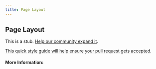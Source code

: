 ```yaml
---
title: Page Layout
---
```


## Page Layout

This is a stub. [Help our community expand it](https://github.com/freecodecamp/guides/tree/master/src/pages/articles/design/typography/page-layout/index.md).

[This quick style guide will help ensure your pull request gets accepted](https://github.com/freeCodeCamp/guides/blob/master/README.md).

<!-- The article goes here, in GitHub-flavored Markdown. Feel free to add YouTube videos, images, and CodePen/JSBin embeds  -->

#### More Information:
<!-- Please add any articles you think might be helpful to read before writing the article -->


